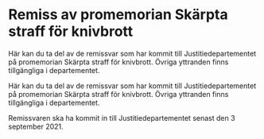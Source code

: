 # Remiss av promemorian Skärpta straff för knivbrott

Här kan du ta del av de remissvar som har kommit till Justitiedepartementet på promemorian Skärpta straff för knivbrott. Övriga yttranden finns tillgängliga i departementet.

Här kan du ta del av de remissvar som har kommit till Justitiedepartementet på promemorian Skärpta straff för knivbrott. Övriga yttranden finns tillgängliga i departementet.

Remissvaren ska ha kommit in till Justitiedepartementet senast den 3 september 2021.
